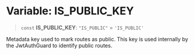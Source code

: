 # Variable: IS\_PUBLIC\_KEY

> `const` **IS\_PUBLIC\_KEY**: `"IS_PUBLIC"` = `'IS_PUBLIC'`

Metadata key used to mark routes as public.
This key is used internally by the JwtAuthGuard to identify public routes.
